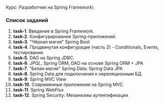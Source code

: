 Курс: Разработчик на Spring Framework\

### Список заданий
1. **task-1**. Введение в Spring Framework.
2. **task-2**. Конфигурирование Spring-приложений.
3. **task-3**. "Чёрная магия" Spring Boot
4. **task-4**. Продвинутая конфигурация (часть 2) - Conditionals, Events, тестирование
5. **task-5**. DAO на Spring JDBC.
6. **task-6**. JPQL, Spring ORM, DAO на основе Spring ORM + JPA
7. **task-7**. "Белая магия" Spring Data: Spring Data JPA
8. **task-8**. Spring Data для подключения к нереляционным БД
9. **task-9**. Spring MVC View
10. **task-10**. Современные приложения на Spring MVC
11. **task-11**. Spring WebFlux
12. **task-12**. Spring Security: Механизмы аутентификации
